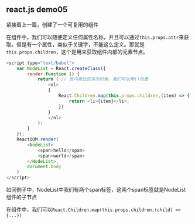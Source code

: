 ## react.js demo05

紧接着上一篇，创建了一个可复用的组件

在组件中，我们可以随便定义任何属性名称，并且可以通过`this.props.attr`来获取。但是有一个属性，类似于关键字，不能这么定义。那就是`this.props.children`，这个是用来获取组件内部的元素节点。

```js
<script type="text/babel">
    var NodeList = React.createClass({
        render:function () {
            return ( // 当内容比较多的时候，我们可以用()包裹
                <ol>
                {
                    React.Children.map(this.props.children,(item) => {
                        return <li>{item}</li>;
                    })
                }
                </ol>
            );
        }
    });
    ReactDOM.render(
        <NodeList>
            <span>hello</span>
            <span>world</span>
        </NodeList>,
        document.body
    )
</script>
```

如同例子中，NodeList中我们有两个span标签，这两个span标签就是NodeList组件的子节点

在组件中，我们可以`React.Children.map(this.props.children,(child) => {...})`